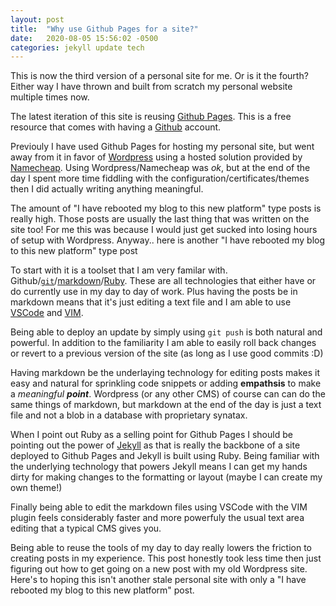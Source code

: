 ```yaml
---
layout: post
title:  "Why use Github Pages for a site?"
date:   2020-08-05 15:56:02 -0500
categories: jekyll update tech
---
```

This is now the third version of a personal site for me. Or is it the fourth? Either way I have thrown and built from scratch my personal website multiple times now.

The latest iteration of this site is reusing [Github Pages](https://pages.github.com/). This is a free resource that comes with having a [Github](https://github.com) account.

Previouly I have used Github Pages for hosting my personal site, but went away from it in favor of [Wordpress](https://wordpress.com/) using a hosted solution provided by [Namecheap](https://namecheap.com). Using Wordpress/Namecheap was _ok_, but at the end of the day I spent more time fiddling with the configuration/certificates/themes then I did actually writing anything meaningful.

The amount of "I have rebooted my blog to this new platform" type posts is really high. Those posts are usually the last thing that was written on the site too! For me this was because I would just get sucked into losing hours of setup with Wordpress. Anyway.. here is another "I have rebooted my blog to this new platform" type post

To start with it is a toolset that I am very familar with. Github/[`git`](https://git-scm.com/)/[markdown](https://www.markdownguide.org/)/[Ruby](https://www.ruby-lang.org/en/). These are all technologies that either have or do currently use in my day to day of work. Plus having the posts be in markdown means that it's just editing a text file and I am able to use [VSCode](https://code.visualstudio.com/) and [VIM](https://www.vim.org).

Being able to deploy an update by simply using `git push` is both natural and powerful. In addition to the familiarity I am able to easily roll back changes or revert to a previous version of the site (as long as I use good commits :D)

Having markdown be the underlaying technology for editing posts makes it easy and natural for sprinkling code snippets or adding **empathsis** to make a *meaningful* ***point***. Wordpress (or any other CMS) of course can can do the same things of markdown, but markdown at the end of the day is just a text file and not a blob in a database with proprietary synatax.

When I point out Ruby as a selling point for Github Pages I should be pointing out the power of [Jekyll](https://jekyllrb.com/) as that is really the backbone of a site deployed to Github Pages and Jekyll is built using Ruby. Being familiar with the underlying technology that powers Jekyll means I can get my hands dirty for making changes to the formatting or layout (maybe I can create my own theme!)

Finally being able to edit the markdown files using VSCode with the VIM plugin feels considerably faster and more powerfuly the usual text area editing that a typical CMS gives you.

Being able to reuse the tools of my day to day really lowers the friction to creating posts in my experience. This post honestly took less time then just figuring out how to get going on a new post with my old Wordpress site. Here's to hoping this isn't another stale personal site with only a "I have rebooted my blog to this new platform" post.

